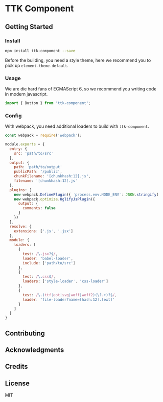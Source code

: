 # TTK Component


## Getting Started

### Install

```bash
npm install ttk-component --save
```

Before the building, you need a style theme, here we recommend you to pick up `element-theme-default`.


### Usage

We are die hard fans of ECMAScript 6, so we recommend you writing code in modern javascript.

```js
import { Button } from 'ttk-component';
```

### Config

With webpack, you need additional loaders to build with `ttk-component`.

```js
const webpack = require('webpack');

module.exports = {
  entry: {
    src: 'path/to/src'
  },
  output: {
    path: 'path/to/output'
    publicPath: '/public',
    chunkFilename: '[chunkhash:12].js',
    filename: '[chunkhash:12].js'
  },
  plugins: [
    new webpack.DefinePlugin({ 'process.env.NODE_ENV': JSON.stringify('production') }),
    new webpack.optimize.UglifyJsPlugin({
      output: {
        comments: false
      }
    })
  ],
  resolve: {
    extensions: ['.js', '.jsx']
  },
  module: {
    loaders: [
      {
        test: /\.jsx?$/,
        loader: 'babel-loader',
        include: ['path/to/src']
      },
      {
        test: /\.css$/,
        loaders: ['style-loader', 'css-loader']
      },
      {
        test: /\.(ttf|eot|svg|woff|woff2)(\?.+)?$/,
        loader: 'file-loader?name=[hash:12].[ext]'
      }
    ]
  }
}
```

## Contributing


## Acknowledgments



## Credits



## License

MIT
